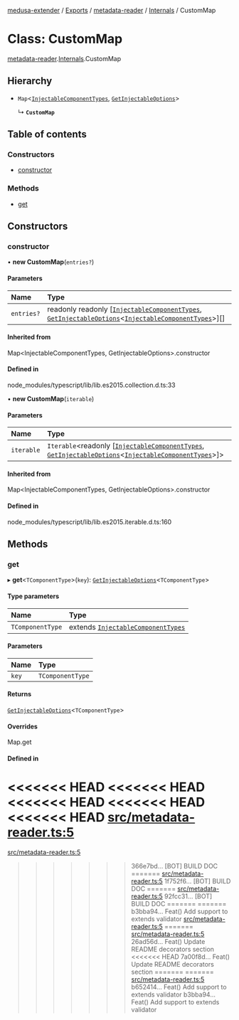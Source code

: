 [medusa-extender](../README.md) / [Exports](../modules.md) / [metadata-reader](../modules/metadata_reader.md) / [Internals](../modules/metadata_reader.Internals.md) / CustomMap

# Class: CustomMap

[metadata-reader](../modules/metadata_reader.md).[Internals](../modules/metadata_reader.Internals.md).CustomMap

## Hierarchy

- `Map`<[`InjectableComponentTypes`](../modules/types.md#injectablecomponenttypes), [`GetInjectableOptions`](../modules/types.md#getinjectableoptions)\>

  ↳ **`CustomMap`**

## Table of contents

### Constructors

- [constructor](metadata_reader.Internals.CustomMap.md#constructor)

### Methods

- [get](metadata_reader.Internals.CustomMap.md#get)

## Constructors

### constructor

• **new CustomMap**(`entries?`)

#### Parameters

| Name | Type |
| :------ | :------ |
| `entries?` | readonly readonly [[`InjectableComponentTypes`](../modules/types.md#injectablecomponenttypes), [`GetInjectableOptions`](../modules/types.md#getinjectableoptions)<[`InjectableComponentTypes`](../modules/types.md#injectablecomponenttypes)\>][] |

#### Inherited from

Map<InjectableComponentTypes, GetInjectableOptions\>.constructor

#### Defined in

node_modules/typescript/lib/lib.es2015.collection.d.ts:33

• **new CustomMap**(`iterable`)

#### Parameters

| Name | Type |
| :------ | :------ |
| `iterable` | `Iterable`<readonly [[`InjectableComponentTypes`](../modules/types.md#injectablecomponenttypes), [`GetInjectableOptions`](../modules/types.md#getinjectableoptions)<[`InjectableComponentTypes`](../modules/types.md#injectablecomponenttypes)\>]\> |

#### Inherited from

Map<InjectableComponentTypes, GetInjectableOptions\>.constructor

#### Defined in

node_modules/typescript/lib/lib.es2015.iterable.d.ts:160

## Methods

### get

▸ **get**<`TComponentType`\>(`key`): [`GetInjectableOptions`](../modules/types.md#getinjectableoptions)<`TComponentType`\>

#### Type parameters

| Name | Type |
| :------ | :------ |
| `TComponentType` | extends [`InjectableComponentTypes`](../modules/types.md#injectablecomponenttypes) |

#### Parameters

| Name | Type |
| :------ | :------ |
| `key` | `TComponentType` |

#### Returns

[`GetInjectableOptions`](../modules/types.md#getinjectableoptions)<`TComponentType`\>

#### Overrides

Map.get

#### Defined in

<<<<<<< HEAD
<<<<<<< HEAD
<<<<<<< HEAD
<<<<<<< HEAD
<<<<<<< HEAD
[src/metadata-reader.ts:5](https://github.com/adrien2p/medusa-extender/blob/89f7223/src/metadata-reader.ts#L5)
=======
[src/metadata-reader.ts:5](https://github.com/adrien2p/medusa-extender/blob/23cd201/src/metadata-reader.ts#L5)
>>>>>>> 366e7bd... [BOT] BUILD DOC
=======
[src/metadata-reader.ts:5](https://github.com/adrien2p/medusa-extender/blob/0490090/src/metadata-reader.ts#L5)
>>>>>>> 1f752f6... [BOT] BUILD DOC
=======
[src/metadata-reader.ts:5](https://github.com/adrien2p/medusa-extender/blob/7e89c01/src/metadata-reader.ts#L5)
>>>>>>> 92fcc31... [BOT] BUILD DOC
=======
=======
>>>>>>> b3bba94... Feat() Add support to extends validator
[src/metadata-reader.ts:5](https://github.com/adrien2p/medusa-extender/blob/7e89c01/src/metadata-reader.ts#L5)
=======
[src/metadata-reader.ts:5](https://github.com/adrien2p/medusa-extender/blob/89f7223/src/metadata-reader.ts#L5)
>>>>>>> 26ad56d... Feat() Update README decorators section
<<<<<<< HEAD
>>>>>>> 7a00f8d... Feat() Update README decorators section
=======
=======
[src/metadata-reader.ts:5](https://github.com/adrien2p/medusa-extender/blob/834fee1/src/metadata-reader.ts#L5)
>>>>>>> b652414... Feat() Add support to extends validator
>>>>>>> b3bba94... Feat() Add support to extends validator
